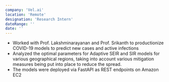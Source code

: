 ```yaml
---
company: 'Vel.ai'
location: 'Remote'
designation: 'Research Intern'
dateRange: ''
date: ''
---
```

- Worked with Prof. Lakshminarayanan and Prof. Srikanth to productionize  COVID-19 models to predict new cases and active infections
- Analyzed the optimal parameters for  Adaptive SEIR and SIR models for various geographical regions, taking into account various mitigation measures being put into place to reduce the spread.
- The models were deployed via FastAPI as REST endpoints on Amazon EC2
